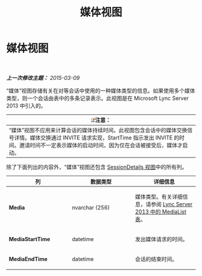 ﻿---
title: 媒体视图
TOCTitle: 媒体视图
ms:assetid: 1a7b2e59-082e-4188-98ae-48ae9bd3494a
ms:mtpsurl: https://technet.microsoft.com/zh-cn/library/JJ687981(v=OCS.15)
ms:contentKeyID: 49888319
ms.date: 05/19/2016
mtps_version: v=OCS.15
ms.translationtype: HT
---

# 媒体视图

 

_**上一次修改主题：** 2015-03-09_

“媒体”视图存储有关在对等会话中使用的一种媒体类型的信息。如果使用多个媒体类型，则一个会话由表中的多条记录表示。此视图是在 Microsoft Lync Server 2013 中引入的。

<table>
<thead>
<tr class="header">
<th><img src="images/Dn783119.note(OCS.15).gif" title="note" alt="note" />注意：</th>
</tr>
</thead>
<tbody>
<tr class="odd">
<td>“媒体”视图不应用来计算会话的媒体持续时间。此视图包含会话中的媒体交换信号详情。媒体交换通过 INVITE 请求实现，StartTime 指示发出 INVITE 的时间。邀请时间不一定表示媒体的启动时间，因为仅在会话被接受后，媒体才启动。</td>
</tr>
</tbody>
</table>


除了下面列出的内容外，“媒体”视图还包含 [SessionDetails 视图](lync-server-2013-sessiondetails-view.md)中的所有列。


<table>
<colgroup>
<col style="width: 33%" />
<col style="width: 33%" />
<col style="width: 33%" />
</colgroup>
<thead>
<tr class="header">
<th>列</th>
<th>数据类型</th>
<th>详细信息</th>
</tr>
</thead>
<tbody>
<tr class="odd">
<td><p><strong>Media</strong></p></td>
<td><p>nvarchar (256)</p></td>
<td><p>媒体类型。有关详细信息，请参阅 <a href="lync-server-2013-medialist-table.md">Lync Server 2013 中的 MediaList 表</a>。</p></td>
</tr>
<tr class="even">
<td><p><strong>MediaStartTime</strong></p></td>
<td><p>datetime</p></td>
<td><p>发出媒体请求的时间。</p></td>
</tr>
<tr class="odd">
<td><p><strong>MediaEndTime</strong></p></td>
<td><p>datetime</p></td>
<td><p>会话的结束时间。</p></td>
</tr>
</tbody>
</table>

